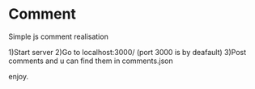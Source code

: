 # Comment
Simple js comment realisation

1)Start server
2)Go to localhost:3000/ (port 3000 is by deafault)
3)Post comments and u can find them in comments.json

enjoy.

